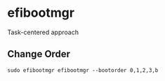# efibootmgr

Task-centered approach

## Change Order

    sudo efibootmgr efibootmgr --bootorder 0,1,2,3,b
